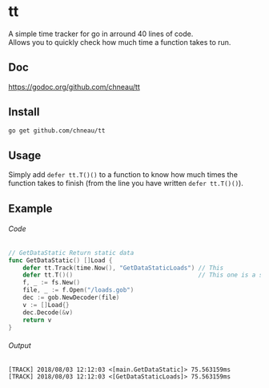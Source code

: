 # tt
A simple time tracker for go in arround 40 lines of code.  
Allows you to quickly check how much time a function takes to run.

## Doc
https://godoc.org/github.com/chneau/tt

## Install
```bash
go get github.com/chneau/tt
```

## Usage

Simply add `defer tt.T()()` to a function to know how much times the function takes to finish (from the line you have written `defer tt.T()()`).

## Example
###### Code
```go
// GetDataStatic Return static data
func GetDataStatic() []Load {
	defer tt.Track(time.Now(), "GetDataStaticLoads") // This
	defer tt.T()()                                   // This one is a shorthand
	f, _ := fs.New()
	file, _ := f.Open("/loads.gob")
	dec := gob.NewDecoder(file)
	v := []Load{}
	dec.Decode(&v)
	return v
}
```
###### Output
```
[TRACK] 2018/08/03 12:12:03 <[main.GetDataStatic]> 75.563159ms
[TRACK] 2018/08/03 12:12:03 <[GetDataStaticLoads]> 75.563159ms
```

